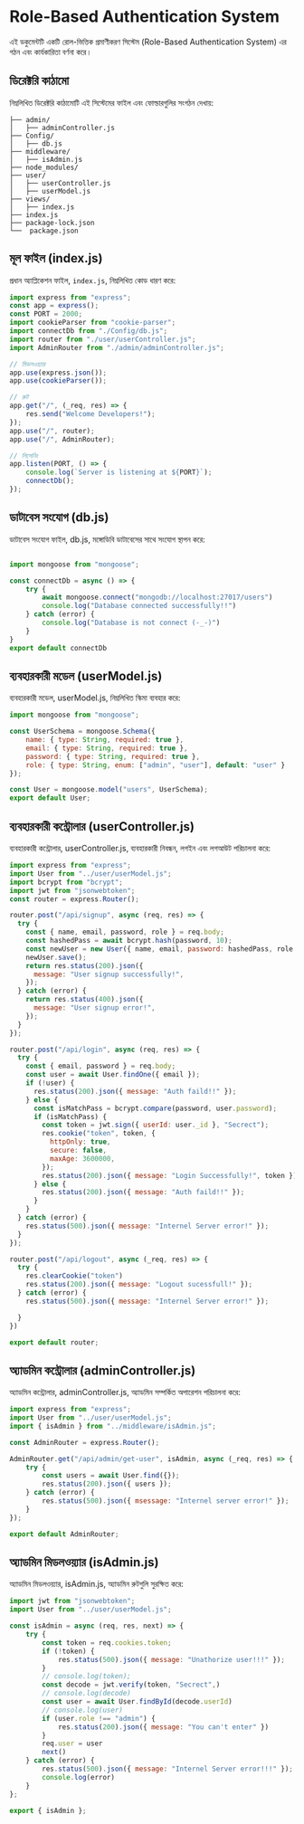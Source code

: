 # Role-Based Authentication System

এই ডকুমেন্টটি একটি রোল-ভিত্তিক প্রমাণীকরণ সিস্টেম (Role-Based Authentication System) এর গঠন এবং কার্যকারিতা বর্ণনা করে।

## ডিরেক্টরি কাঠামো

নিম্নলিখিত ডিরেক্টরি কাঠামোটি এই সিস্টেমের ফাইল এবং ফোল্ডারগুলির সংগঠন দেখায়:


```
├── admin/
│   ├── adminController.js   
├── Config/
│   ├── db.js                
├── middleware/
│   ├── isAdmin.js           
├── node_modules/             
├── user/
│   ├── userController.js     
│   ├── userModel.js        
├── views/
│   ├── index.js              
├── index.js               
├── package-lock.json        
└──  package.json              
```



## মূল ফাইল (index.js)

প্রধান অ্যাপ্লিকেশন ফাইল, `index.js`, নিম্নলিখিত কোড ধারণ করে:

```javascript
import express from "express";
const app = express();
const PORT = 2000;
import cookieParser from "cookie-parser";
import connectDb from "./Config/db.js";
import router from "./user/userController.js";
import AdminRouter from "./admin/adminController.js";

// মিডলওয়্যার
app.use(express.json());
app.use(cookieParser());

// রুট
app.get("/", (_req, res) => {
    res.send("Welcome Developers!");
});
app.use("/", router);
app.use("/", AdminRouter);

// লিসেনিং
app.listen(PORT, () => {
    console.log(`Server is listening at ${PORT}`);
    connectDb();
});

```

## ডাটাবেস সংযোগ (db.js)
ডাটাবেস সংযোগ ফাইল, db.js, মঙ্গোডিবি ডাটাবেসের সাথে সংযোগ স্থাপন করে:

```javascript

import mongoose from "mongoose";

const connectDb = async () => {
    try {
        await mongoose.connect("mongodb://localhost:27017/users")
        console.log("Database connected successfully!!")
    } catch (error) {
        console.log("Database is not connect (-_-)")
    }
}
export default connectDb
```

## ব্যবহারকারী মডেল (userModel.js)
ব্যবহারকারী মডেল, userModel.js, নিম্নলিখিত স্কিমা ব্যবহার করে:

```javascript
import mongoose from "mongoose";

const UserSchema = mongoose.Schema({
    name: { type: String, required: true },
    email: { type: String, required: true },
    password: { type: String, required: true },
    role: { type: String, enum: ["admin", "user"], default: "user" }
});

const User = mongoose.model("users", UserSchema);
export default User;
```

## ব্যবহারকারী কন্ট্রোলার (userController.js)
ব্যবহারকারী কন্ট্রোলার, userController.js, ব্যবহারকারী নিবন্ধন, লগইন এবং লগআউট পরিচালনা করে:

```javascript
import express from "express";
import User from "../user/userModel.js";
import bcrypt from "bcrypt";
import jwt from "jsonwebtoken";
const router = express.Router();

router.post("/api/signup", async (req, res) => {
  try {
    const { name, email, password, role } = req.body;
    const hashedPass = await bcrypt.hash(password, 10);
    const newUser = new User({ name, email, password: hashedPass, role });
    newUser.save();
    return res.status(200).json({
      message: "User signup successfully!",
    });
  } catch (error) {
    return res.status(400).json({
      message: "User signup error!",
    });
  }
});

router.post("/api/login", async (req, res) => {
  try {
    const { email, password } = req.body;
    const user = await User.findOne({ email });
    if (!user) {
      res.status(200).json({ message: "Auth faild!!" });
    } else {
      const isMatchPass = bcrypt.compare(password, user.password);
      if (isMatchPass) {
        const token = jwt.sign({ userId: user._id }, "Secrect");
        res.cookie("token", token, {
          httpOnly: true,
          secure: false,
          maxAge: 3600000,
        });
        res.status(200).json({ message: "Login Successfully!", token });
      } else {
        res.status(200).json({ message: "Auth faild!!" });
      }
    }
  } catch (error) {
    res.status(500).json({ message: "Internel Server error!" });
  }
});

router.post("/api/logout", async (_req, res) => {
  try {
    res.clearCookie("token")
    res.status(200).json({ message: "Logout sucessfull!" });
  } catch (error) {
    res.status(500).json({ message: "Internel Server error!" });

  }
})

export default router;

```

## অ্যাডমিন কন্ট্রোলার (adminController.js)
অ্যাডমিন কন্ট্রোলার, adminController.js, অ্যাডমিন সম্পর্কিত অপারেশন পরিচালনা করে:

```javascript
import express from "express";
import User from "../user/userModel.js";
import { isAdmin } from "../middleware/isAdmin.js";

const AdminRouter = express.Router();

AdminRouter.get("/api/admin/get-user", isAdmin, async (_req, res) => {
    try {
        const users = await User.find({});
        res.status(200).json({ users });
    } catch (error) {
        res.status(500).json({ msessage: "Internel server error!" });
    }
});

export default AdminRouter;

```


## অ্যাডমিন মিডলওয়্যার (isAdmin.js)
অ্যাডমিন মিডলওয়্যার, isAdmin.js, অ্যাডমিন রুটগুলি সুরক্ষিত করে:

```javascript
import jwt from "jsonwebtoken";
import User from "../user/userModel.js";

const isAdmin = async (req, res, next) => {
    try {
        const token = req.cookies.token;
        if (!token) {
            res.status(500).json({ message: "Unathorize user!!!" });
        }
        // console.log(token);
        const decode = jwt.verify(token, "Secrect",)
        // console.log(decode)
        const user = await User.findById(decode.userId)
        // console.log(user)
        if (user.role !== "admin") {
            res.status(200).json({ message: "You can't enter" })
        }
        req.user = user
        next()
    } catch (error) {
        res.status(500).json({ message: "Internel Server error!!!" });
        console.log(error)
    }
};

export { isAdmin };

```
